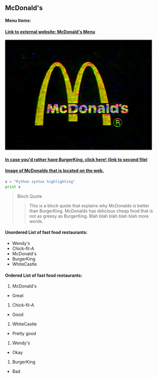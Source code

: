## McDonald's

#### Menu Items:
#### [Link to external website: McDonald's Menu](https://www.mcdonalds.com/us/en-us/full-menu.html)

![](image/mc.gif)


#### [In case you'd rather have BurgerKing, click here! (link to second file)](https://github.com/krosswick/Markdown/blob/master/burgerking.md)

#### [Image of McDonalds that is located on the web.](https://www.reachmee.com/wp-content/uploads/2014/08/mcdonalds-portfolio.png)

```python
s = "Python syntax highlighting"
print s
```
>Block Quote
>>This is a block quote that explains why McDonalds is better than BurgerKing.  McDonalds has delicious cheap food that is not as greesy as BurgerKing. Blah blah blah blah blah more words.

#### Unordered List of fast food restaurants:
- Wendy's
- Chick-fil-A
- McDonald's
- BurgerKing
- WhiteCastle

#### Ordered List of fast food restaurants:
1. McDonald's
  * Great
1. Chick-fil-A
  * Good
1. WhiteCastle
  * Pretty good
1. Wendy's
  * Okay
1. BurgerKing
  * Bad
